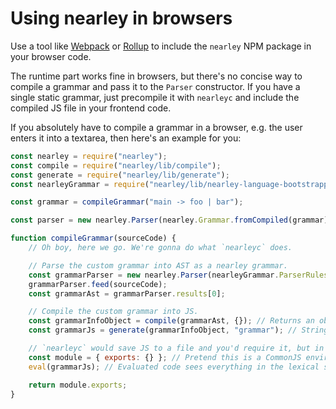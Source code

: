 # Using nearley in browsers

Use a tool like [Webpack](https://webpack.js.org/) or [Rollup](https://rollupjs.org/) to include the `nearley` NPM package in your browser code.

The runtime part works fine in browsers, but there's no concise way to compile a grammar and pass it to the `Parser` constructor. If you have a single static grammar, just precompile it with `nearleyc` and include the compiled JS file in your frontend code.

If you absolutely have to compile a grammar in a browser, e.g. the user enters it into a textarea, then here's an example for you:

```js
const nearley = require("nearley");
const compile = require("nearley/lib/compile");
const generate = require("nearley/lib/generate");
const nearleyGrammar = require("nearley/lib/nearley-language-bootstrapped");

const grammar = compileGrammar("main -> foo | bar");

const parser = new nearley.Parser(nearley.Grammar.fromCompiled(grammar));

function compileGrammar(sourceCode) {
    // Oh boy, here we go. We're gonna do what `nearleyc` does.

    // Parse the custom grammar into AST as a nearley grammar.
    const grammarParser = new nearley.Parser(nearleyGrammar.ParserRules, nearleyGrammar.ParserStart);
    grammarParser.feed(sourceCode);
    const grammarAst = grammarParser.results[0];

    // Compile the custom grammar into JS.
    const grammarInfoObject = compile(grammarAst, {}); // Returns an object with rules, etc.
    const grammarJs = generate(grammarInfoObject, "grammar"); // Stringifies that object into JS.

    // `nearleyc` would save JS to a file and you'd require it, but in a browser we can only eval.
    const module = { exports: {} }; // Pretend this is a CommonJS environment to catch exports from the grammar.
    eval(grammarJs); // Evaluated code sees everything in the lexical scope, it can see `module`.

    return module.exports;
}
```
